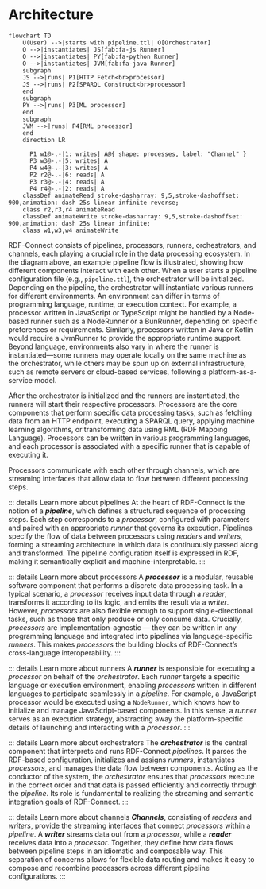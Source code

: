 # Architecture

```mermaid
flowchart TD
    U(User) -->|starts with pipeline.ttl| O[Orchestrator]
    O -->|instantiates| JS[fab:fa-js Runner]
    O -->|instantiates| PY[fab:fa-python Runner]
    O -->|instantiates| JVM[fab:fa-java Runner]
    subgraph  
    JS -->|runs| P1[HTTP Fetch<br>processor]
    JS -->|runs| P2[SPARQL Construct<br>processor]
    end
    subgraph  
    PY -->|runs| P3[ML processor]
    end
    subgraph  
    JVM -->|runs| P4[RML processor]
    end
    direction LR
    
      P1 w1@-.-|1: writes| A@{ shape: processes, label: "Channel" }
      P3 w3@-.-|5: writes| A
      P4 w4@-.-|3: writes| A
      P2 r2@-.-|6: reads| A
      P3 r3@-.-|4: reads| A
      P4 r4@-.-|2: reads| A
    classDef animateRead stroke-dasharray: 9,5,stroke-dashoffset: 900,animation: dash 25s linear infinite reverse;
    class r2,r3,r4 animateRead
    classDef animateWrite stroke-dasharray: 9,5,stroke-dashoffset: 900,animation: dash 25s linear infinite;
    class w1,w3,w4 animateWrite
```

RDF-Connect consists of pipelines, processors, runners, orchestrators, and channels, each playing a crucial role in the data processing ecosystem.
In the diagram above, an example pipeline flow is illustrated, showing how different components interact with each other.
When a user starts a pipeline configuration file (e.g., `pipeline.ttl`), the orchestrator will be initialized.
Depending on the pipeline, the orchestrator will instantiate various runners for different environments.
An environment can differ in terms of programming language, runtime, or execution context.
For example, a processor written in JavaScript or TypeScript might be handled by a Node-based runner such as a NodeRunner or a BunRunner, depending on specific preferences or requirements.
Similarly, processors written in Java or Kotlin would require a JvmRunner to provide the appropriate runtime support.
Beyond language, environments also vary in where the runner is instantiated—some runners may operate locally on the same machine as the orchestrator, while others may be spun up on external infrastructure, such as remote servers or cloud-based services, following a platform-as-a-service model.

After the orchestrator is initialized and the runners are instantiated, the runners will start their respective processors.
Processors are the core components that perform specific data processing tasks, such as fetching data from an HTTP endpoint, executing a SPARQL query, applying machine learning algorithms, or transforming data using RML (RDF Mapping Language).
Processors can be written in various programming languages, and each processor is associated with a specific runner that is capable of executing it.

Processors communicate with each other through channels, which are streaming interfaces that allow data to flow between different processing steps.


::: details Learn more about pipelines
At the heart of RDF-Connect is the notion of a ***pipeline***, which defines a structured sequence of processing steps.
Each step corresponds to a *processor*, configured with parameters and paired with an appropriate *runner* that governs its execution.
Pipelines specify the flow of data between processors using *readers* and *writers*, forming a streaming architecture in which data is continuously passed along and transformed.
The pipeline configuration itself is expressed in RDF, making it semantically explicit and machine-interpretable.
:::

::: details Learn more about processors
A ***processor*** is a modular, reusable software component that performs a discrete data processing task.
In a typical scenario, a *processor* receives input data through a *reader*, transforms it according to its logic, and emits the result via a *writer*.
However, *processors* are also flexible enough to support single-directional tasks, such as those that only produce or only consume data.
Crucially, *processors* are implementation-agnostic — they can be written in any programming language and integrated into pipelines via language-specific *runners*.
This makes *processors* the building blocks of RDF-Connect’s cross-language interoperability.
:::

::: details Learn more about runners
A ***runner*** is responsible for executing a *processor* on behalf of the *orchestrator*.
Each *runner* targets a specific language or execution environment, enabling *processors* written in different languages to participate seamlessly in a *pipeline*.
For example, a JavaScript processor would be executed using a `NodeRunner`, which knows how to initialize and manage JavaScript-based components.
In this sense, a *runner* serves as an execution strategy, abstracting away the platform-specific details of launching and interacting with a *processor*.
:::

::: details Learn more about orchestrators
The ***orchestrator*** is the central component that interprets and runs RDF-Connect *pipelines*.
It parses the RDF-based configuration, initializes and assigns *runners*, instantiates *processors*, and manages the data flow between components.
Acting as the conductor of the system, the *orchestrator* ensures that *processors* execute in the correct order and that data is passed efficiently and correctly through the *pipeline*.
Its role is fundamental to realizing the streaming and semantic integration goals of RDF-Connect.
:::

::: details Learn more about channels
***Channels***, consisting of *readers* and *writers*, provide the streaming interfaces that connect *processors* within a *pipeline*.
A ***writer*** streams data out from a *processor*, while a ***reader*** receives data into a *processor*.
Together, they define how data flows between pipeline steps in an idiomatic and composable way.
This separation of concerns allows for flexible data routing and makes it easy to compose and recombine processors across different pipeline configurations.
:::
